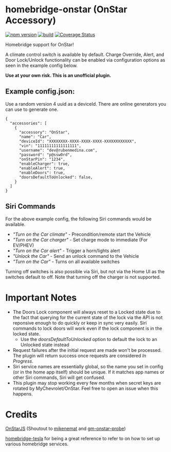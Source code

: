 # homebridge-onstar (OnStar Accessory)

[![npm version](https://badge.fury.io/js/homebridge-onstar.svg)](https://badge.fury.io/js/homebridge-onstar)
[![build](https://github.com/samrum/homebridge-onstar/workflows/build/badge.svg)](https://github.com/samrum/homebridge-onstar/actions?query=workflow%3Abuild)
[![Coverage Status](https://coveralls.io/repos/github/samrum/homebridge-onstar/badge.svg?branch=master)](https://coveralls.io/github/samrum/homebridge-onstar?branch=master)

Homebridge support for OnStar!

A climate control switch is available by default. Charge Override, Alert, and Door Lock/Unlock functionality can be enabled via configuration options as seen in the example config below.

**Use at your own risk. This is an unofficial plugin.**

## Example config.json:

Use a random version 4 uuid as a deviceId. There are online generators you can use to generate one.

    {
      "accessories": [
        {
          "accessory": "OnStar",
          "name": "Car",
          "deviceId": "XXXXXXXX-XXXX-XXXX-XXXX-XXXXXXXXXXXX",
          "vin": "11111111111111111",
          "username": "dev@rubenmedina.com",
          "password": "p@ssw0rd",
          "onStarPin": "1234",
          "enableCharger": true,
          "enableAlert": true,
          "enableDoors": true,
          "doorsDefaultToUnlocked": false,
        }
      ]
    }

## Siri Commands

For the above example config, the following Siri commands would be available.

- _"Turn on the Car climate"_ - Precondition/remote start the Vehicle
- _"Turn on the Car charger"_ - Set charge mode to immediate (For EV/PHEV)
- _"Turn on the Car alert"_ - Trigger a horn/lights alert
- _"Unlock the Car"_ - Send an unlock command to the Vehicle
- _"Turn on the Car"_ - Turns on all available switches

Turning off switches is also possible via Siri, but not via the Home UI as the switches default to off.
Note that turning off the charger is not supported.

# Important Notes

- The Doors Lock component will always reset to a Locked state due to the fact that querying for the current state of the lock via the API is not reponsive enough to do quickly or keep in sync very easily. Siri commands to lock doors will work even if the lock component is in the locked state.
  - Use the _doorsDefaultToUnlocked_ option to default the lock to an Unlocked state instead
- Request failures after the initial request are made won't be processed. The plugin will return success once requests are considered _In Progress_.
- Siri service names are essentially global, so the name you set in config (or in the home app itself) should be unique. If it matches app names or other Siri commands, Siri will get confused.
- This plugin may stop working every few months when secret keys are rotated by MyChevrolet/OnStar. Feel free to open an issue when this happens.

# Credits

[OnStarJS](https://github.com/samrum/OnStarJS) (Shoutout to [mikenemat](https://github.com/mikenemat/) and [gm-onstar-probe](https://github.com/mikenemat/gm-onstar-probe))

[homebridge-tesla](https://github.com/nfarina/homebridge-tesla) for being a great reference to refer to on how to set up various homebridge services.

